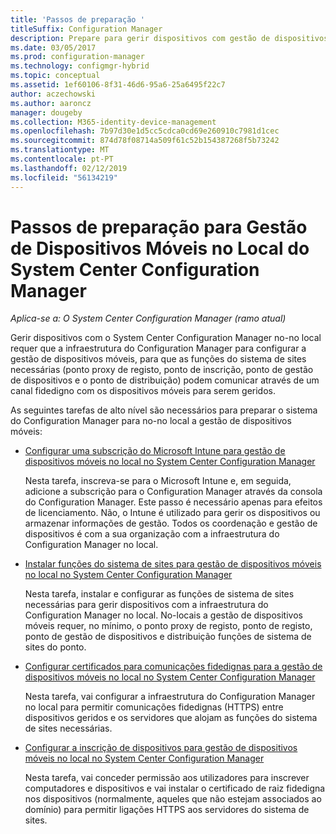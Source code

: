 ```yaml
---
title: 'Passos de preparação '
titleSuffix: Configuration Manager
description: Prepare para gerir dispositivos com gestão de dispositivos móveis no local no System Center Configuration Manager.
ms.date: 03/05/2017
ms.prod: configuration-manager
ms.technology: configmgr-hybrid
ms.topic: conceptual
ms.assetid: 1ef60106-8f31-46d6-95a6-25a6495f22c7
author: aczechowski
ms.author: aaroncz
manager: dougeby
ms.collection: M365-identity-device-management
ms.openlocfilehash: 7b97d30e1d5cc5cdca0cd69e260910c7981d1cec
ms.sourcegitcommit: 874d78f08714a509f61c52b154387268f5b73242
ms.translationtype: MT
ms.contentlocale: pt-PT
ms.lasthandoff: 02/12/2019
ms.locfileid: "56134219"
---
```

# <a name="preparation-steps-for-on-premises-mobile-device-management-in-system-center-configuration-manager"></a>Passos de preparação para Gestão de Dispositivos Móveis no Local do System Center Configuration Manager

*Aplica-se a: O System Center Configuration Manager (ramo atual)*

Gerir dispositivos com o System Center Configuration Manager no\-no local requer que a infraestrutura do Configuration Manager para configurar a gestão de dispositivos móveis, para que as funções do sistema de sites necessárias (ponto proxy de registo, ponto de inscrição, ponto de gestão de dispositivos e o ponto de distribuição) podem comunicar através de um canal fidedigno com os dispositivos móveis para serem geridos.  

 As seguintes tarefas de alto nível são necessários para preparar o sistema do Configuration Manager para no\-no local a gestão de dispositivos móveis:  

-   [Configurar uma subscrição do Microsoft Intune para gestão de dispositivos móveis no local no System Center Configuration Manager](../../mdm/get-started/set-up-intune-subscription-on-premises-mdm.md)  

     Nesta tarefa, inscreva-se para o Microsoft Intune e, em seguida, adicione a subscrição para o Configuration Manager através da consola do Configuration Manager. Este passo é necessário apenas para efeitos de licenciamento. Não, o Intune é utilizado para gerir os dispositivos ou armazenar informações de gestão. Todos os coordenação e gestão de dispositivos é com a sua organização com a infraestrutura do Configuration Manager no local.  

-   [Instalar funções do sistema de sites para gestão de dispositivos móveis no local no System Center Configuration Manager](../../mdm/get-started/install-site-system-roles-for-on-premises-mdm.md)  

     Nesta tarefa, instalar e configurar as funções de sistema de sites necessárias para gerir dispositivos com a infraestrutura do Configuration Manager no local. No\-locais a gestão de dispositivos móveis requer, no mínimo, o ponto proxy de registo, ponto de registo, ponto de gestão de dispositivos e distribuição funções de sistema de sites do ponto.  

-   [Configurar certificados para comunicações fidedignas para a gestão de dispositivos móveis no local no System Center Configuration Manager](../../mdm/get-started/set-up-certificates-on-premises-mdm.md)  

     Nesta tarefa, vai configurar a infraestrutura do Configuration Manager no local para permitir comunicações fidedignas (HTTPS) entre dispositivos geridos e os servidores que alojam as funções do sistema de sites necessárias.  

-   [Configurar a inscrição de dispositivos para gestão de dispositivos móveis no local no System Center Configuration Manager](../../mdm/get-started/set-up-device-enrollment-on-premises-mdm.md)  

     Nesta tarefa, vai conceder permissão aos utilizadores para inscrever computadores e dispositivos e vai instalar o certificado de raiz fidedigna nos dispositivos (normalmente, aqueles que não estejam associados ao domínio) para permitir ligações HTTPS aos servidores do sistema de sites.  
